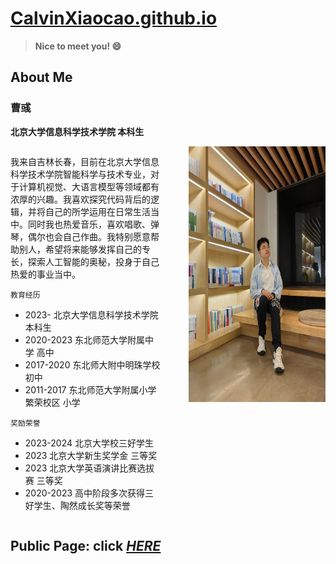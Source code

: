 # [CalvinXiaocao.github.io](https://calvinxiaocao.github.io)

> **Nice to meet you! 😄**

## About Me
### 曹彧
**北京大学信息科学技术学院 本科生**

<div style="display: flex;">
  <div style="flex: 1.1; border: 3px solid #;">
    
我来自吉林长春，目前在北京大学信息科学技术学院智能科学与技术专业，对于计算机视觉、大语言模型等领域都有浓厚的兴趣。我喜欢探究代码背后的逻辑，并将自己的所学运用在日常生活当中。同时我也热爱音乐，喜欢唱歌、弹琴，偶尔也会自己作曲。我特别愿意帮助别人，希望将来能够发挥自己的专长，探索人工智能的奥秘，投身于自己热爱的事业当中。

`教育经历`
* 2023- 北京大学信息科学技术学院 本科生
* 2020-2023 东北师范大学附属中学 高中
* 2017-2020 东北师大附中明珠学校 初中
* 2011-2017 东北师范大学附属小学繁荣校区 小学

`奖励荣誉`
* 2023-2024 北京大学校三好学生
* 2023 北京大学新生奖学金 三等奖
* 2023 北京大学英语演讲比赛选拔赛 三等奖
* 2020-2023 高中阶段多次获得三好学生、陶然成长奖等荣誉
  </div>
  <div style="flex: 0.2; border: 3px solid #;">
  </div>
  <div style="flex: 1; border: 3px solid #;">
    
<img src="me2024.jpg" width="301" height="409.44" alt="描述文字">
  </div>
</div>




## **Public** Page: click [***HERE***](/public)
